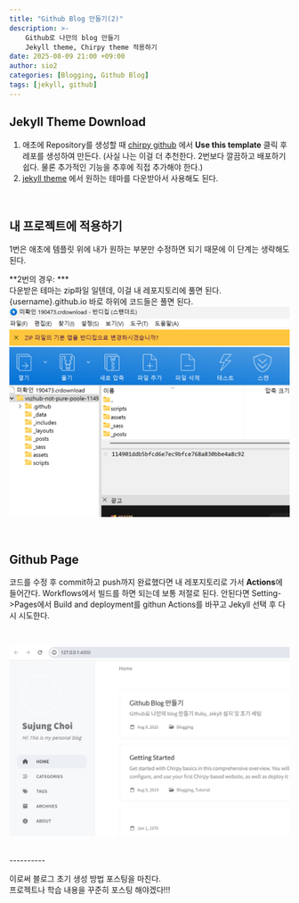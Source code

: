 ```yaml
---
title: "Github Blog 만들기(2)"
description: >-
    Github로 나만의 blog 만들기 
    Jekyll theme, Chirpy theme 적용하기 
date: 2025-08-09 21:00 +09:00
author: sio2
categories: [Blogging, Github Blog]
tags: [jekyll, github]
---
```


## Jekyll Theme Download
1. 애초에 Repository를 생성할 때 [chirpy github](https://github.com/cotes2020/chirpy-starter) 에서 **Use this template** 클릭 후 레포를 생성하여 만든다. 
(사실 나는 이걸 더 추천한다. 2번보다 깔끔하고 배포하기 쉽다. 물론 추가적인 기능을 추후에 직접 추가해야 한다.)
2. [jekyll theme](http://jekyllthemes.org/) 에서 원하는 테마를 다운받아서 사용해도 된다. 

<br />

## 내 프로젝트에 적용하기 
1번은 애초에 템플릿 위에 내가 원하는 부분만 수정하면 되기 때문에 이 단계는 생략해도 된다. 
    
**2번의 경우:  ***  
다운받은 테마는 zip파일 일텐데, 이걸 내 레포지토리에 풀면 된다. {username}.github.io 바로 하위에 코드들은 풀면 된다.
![chirpy theme zip](/assets/img/2025-08-09-newblog/20250809-5.png)

<br />

## Github Page
코드를 수정 후 commit하고 push까지 완료했다면 내 레포지토리로 가서 **Actions**에 들어간다. Workflows에서 빌드를 하면 되는데 보통 저절로 된다. 안된다면 Setting->Pages에서 Build and deployment를 githun Actions를 바꾸고 Jekyll 선택 후 다시 시도한다.

<br />

![mygitpage](/assets/img/2025-08-09-newblog/20250809-7.png)

<br />
----------

이로써 블로그 초기 생성 방법 포스팅을 마친다.    
프로젝트나 학습 내용을 꾸준히 포스팅 해야겠다!!! 